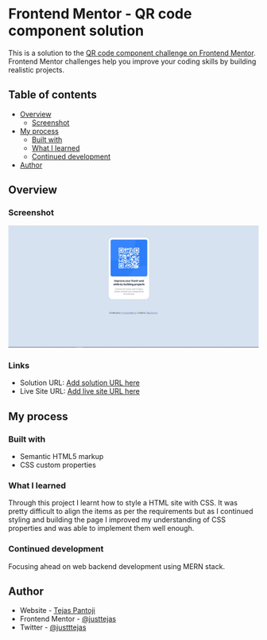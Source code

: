 # Frontend Mentor - QR code component solution

This is a solution to the [QR code component challenge on Frontend Mentor](https://www.frontendmentor.io/challenges/qr-code-component-iux_sIO_H). Frontend Mentor challenges help you improve your coding skills by building realistic projects. 

## Table of contents

- [Overview](#overview)
  - [Screenshot](#screenshot)
- [My process](#my-process)
  - [Built with](#built-with)
  - [What I learned](#what-i-learned)
  - [Continued development](#continued-development)
- [Author](#author)


## Overview

### Screenshot

![](/Screenshot/Screenshot.jpg)

### Links

- Solution URL: [Add solution URL here](https://www.frontendmentor.io/solutions/page-for-qr-code-of-frontendmentorio-QRcRA8wox5)
- Live Site URL: [Add live site URL here](https://your-live-site-url.com)

## My process

### Built with

- Semantic HTML5 markup
- CSS custom properties

### What I learned

Through this project I learnt how to style a HTML site with CSS. It was pretty difficult to align the items as per the requirements but as I continued styling and building the page I improved my understanding of CSS properties and was able to implement them well enough.

### Continued development

Focusing ahead on web backend development using MERN stack. 

## Author

- Website - [Tejas Pantoji](https://www.your-site.com)
- Frontend Mentor - [@justtejas](https://www.frontendmentor.io/profile/justtejas)
- Twitter - [@justttejas](https://www.twitter.com/justttejas)
